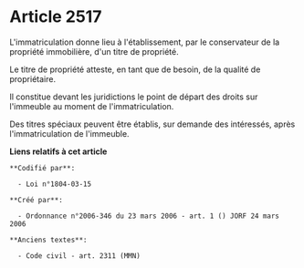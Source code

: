 # Article 2517

L'immatriculation donne lieu à l'établissement, par le conservateur de la propriété immobilière, d'un titre de propriété.

Le titre de propriété atteste, en tant que de besoin, de la qualité de propriétaire.

Il constitue devant les juridictions le point de départ des droits sur l'immeuble au moment de l'immatriculation.

Des titres spéciaux peuvent être établis, sur demande des intéressés, après l'immatriculation de l'immeuble.

**Liens relatifs à cet article**

	**Codifié par**:

	  - Loi n°1804-03-15

	**Créé par**:

	  - Ordonnance n°2006-346 du 23 mars 2006 - art. 1 () JORF 24 mars 2006

	**Anciens textes**:

	  - Code civil - art. 2311 (MMN)
